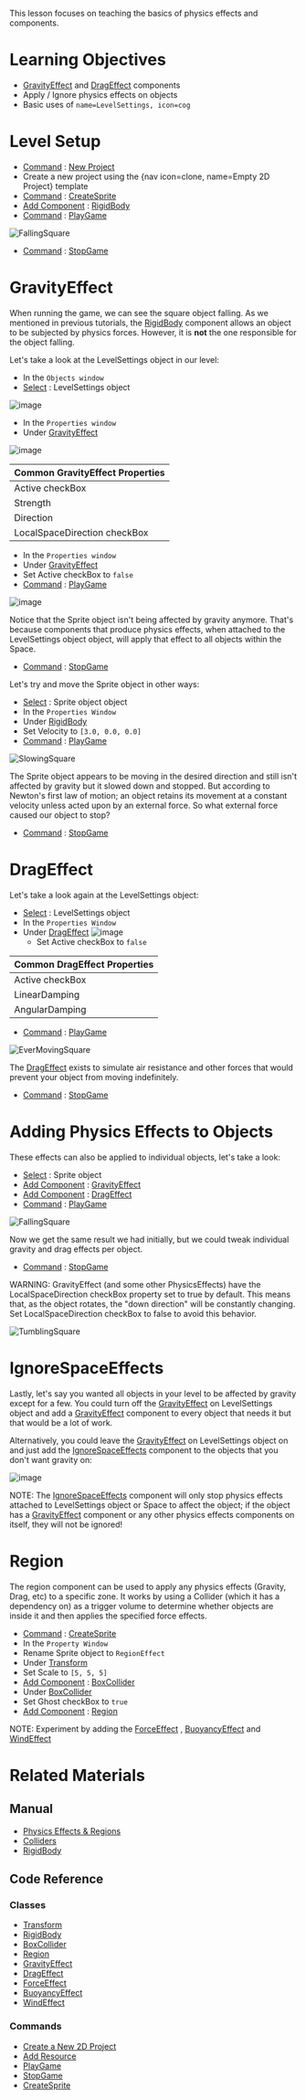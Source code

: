 This lesson focuses on teaching the basics of physics effects and components.

 # Learning Objectives

- [GravityEffect](../../../code_reference/class_reference/gravityeffect.md) and [DragEffect](../../../code_reference/class_reference/drageffect.md) components
- Apply / Ignore physics effects on objects
- Basic uses of `name=LevelSettings, icon=cog`

 # Level Setup
- [ Command](../../zilchmanual/editor/editorcommands/commands.md) : [ New Project](../../../code_reference/command_reference.md#newproject)
 - Create a new project using the {nav icon=clone, name=Empty 2D Project} template
- [ Command](../../zilchmanual/editor/editorcommands/commands.md) : [ CreateSprite](../../../code_reference/command_reference.md#createsprite)
 - [Add Component](../../zilchmanual/editor/addremovecomponent.md) : [RigidBody](../../../code_reference/class_reference/rigidbody.md)
- [ Command](../../zilchmanual/editor/editorcommands/commands.md) : [ PlayGame](../../../code_reference/command_reference.md#playgame)



![FallingSquare](https://raw.githubusercontent.com/ZilchEngine/ZilchFiles/master/doc_files/46396.gif)


- [ Command](../../zilchmanual/editor/editorcommands/commands.md) : [ StopGame](../../../code_reference/command_reference.md#stopgame)

 # GravityEffect

When running the game, we can see the square object falling. As we mentioned in previous tutorials, the [RigidBody](../../../code_reference/class_reference/rigidbody.md) component allows an object to be subjected by physics forces. However, it is **not** the one responsible for the object falling.

Let's take a look at the LevelSettings object in our level:

- In the `Objects window`
 - [Select](../../zilchmanual/editor/editorcommands/selectobject.md) : LevelSettings object



![image](https://raw.githubusercontent.com/ZilchEngine/ZilchFiles/master/doc_files/46967.png)


- In the `Properties window`
 - Under [GravityEffect](../../../code_reference/class_reference/gravityeffect.md)



![image](https://raw.githubusercontent.com/ZilchEngine/ZilchFiles/master/doc_files/46968.png)


| Common GravityEffect Properties |
|------------|
| Active checkBox    | Whether this component applies force or not |
| Strength    | The magnitude of the force applied |
| Direction   | The direction which force is applied (normalized) |
|LocalSpaceDirection checkBox | Whether the specified direction is local (true) or global (false) |

- In the `Properties window`
 - Under [GravityEffect](../../../code_reference/class_reference/gravityeffect.md)
  - Set Active checkBox to `false`
- [ Command](../../zilchmanual/editor/editorcommands/commands.md) : [ PlayGame](../../../code_reference/command_reference.md#playgame)



![image](https://raw.githubusercontent.com/ZilchEngine/ZilchFiles/master/doc_files/46414.png)


Notice that the Sprite object isn't being affected by gravity anymore. That's because components that produce physics effects, when attached to the LevelSettings object object, will apply that effect to all objects within the Space.

- [ Command](../../zilchmanual/editor/editorcommands/commands.md) : [ StopGame](../../../code_reference/command_reference.md#stopgame)

Let's try and move the Sprite object in other ways:

- [Select](../../zilchmanual/editor/editorcommands/selectobject.md) : Sprite object object
- In the `Properties Window`
 - Under [RigidBody](../../../code_reference/class_reference/rigidbody.md)
  - Set Velocity  to `[3.0, 0.0, 0.0]`
- [ Command](../../zilchmanual/editor/editorcommands/commands.md) : [ PlayGame](../../../code_reference/command_reference.md#playgame)



![SlowingSquare](https://raw.githubusercontent.com/ZilchEngine/ZilchFiles/master/doc_files/46429.gif)


The Sprite object appears to be moving in the desired direction and still isn't affected by gravity but it slowed down and stopped. But according to Newton's first law of motion; an object retains its movement at a constant velocity unless acted upon by an external force. So what external force caused our object to stop?

- [ Command](../../zilchmanual/editor/editorcommands/commands.md) : [ StopGame](../../../code_reference/command_reference.md#stopgame)

 # DragEffect 

Let's take a look again at the LevelSettings object:

- [Select](../../zilchmanual/editor/editorcommands/selectobject.md) : LevelSettings object
- In the `Properties Window`
 - Under [DragEffect](../../../code_reference/class_reference/drageffect.md)
   ![image](https://raw.githubusercontent.com/ZilchEngine/ZilchFiles/master/doc_files/46969.png)
   - Set Active checkBox to `false`

| Common DragEffect Properties |
|------------|
| Active checkBox  | Whether this component applies force or not |
| LinearDamping    | The amount of damping applied to the object's velocity |
| AngularDamping    | The amount of damping applied to the object's angular velocity |

- [ Command](../../zilchmanual/editor/editorcommands/commands.md) : [ PlayGame](../../../code_reference/command_reference.md#playgame)



![EverMovingSquare](https://raw.githubusercontent.com/ZilchEngine/ZilchFiles/master/doc_files/46484.gif)


The [DragEffect](../../../code_reference/class_reference/drageffect.md)  exists to simulate air resistance and other forces that would prevent your object from moving indefinitely.

- [ Command](../../zilchmanual/editor/editorcommands/commands.md) : [ StopGame](../../../code_reference/command_reference.md#stopgame)

 # Adding Physics Effects to Objects

These effects can also be applied to individual objects, let's take a look:

- [Select](../../zilchmanual/editor/editorcommands/selectobject.md) : Sprite object
 - [Add Component](../../zilchmanual/editor/addremovecomponent.md) : [GravityEffect](../../../code_reference/class_reference/gravityeffect.md)
 - [Add Component](../../zilchmanual/editor/addremovecomponent.md) : [DragEffect](../../../code_reference/class_reference/drageffect.md)
- [ Command](../../zilchmanual/editor/editorcommands/commands.md) : [ PlayGame](../../../code_reference/command_reference.md#playgame)




![FallingSquare](https://raw.githubusercontent.com/ZilchEngine/ZilchFiles/master/doc_files/46396.gif)


Now we get the same result we had initially, but we could tweak individual gravity and drag effects per object.

- [ Command](../../zilchmanual/editor/editorcommands/commands.md) : [ StopGame](../../../code_reference/command_reference.md#stopgame)

WARNING: GravityEffect (and some other PhysicsEffects) have the LocalSpaceDirection checkBox property set to true by default. This means that, as the object rotates, the "down direction" will be constantly changing. Set LocalSpaceDirection checkBox to false to avoid this behavior.


![TumblingSquare](https://raw.githubusercontent.com/ZilchEngine/ZilchFiles/master/doc_files/46531.gif)


 # IgnoreSpaceEffects

Lastly, let's say you wanted all objects in your level to be affected by gravity except for a few. You could turn off the [GravityEffect](../../../code_reference/class_reference/gravityeffect.md) on LevelSettings object and add a [GravityEffect](../../../code_reference/class_reference/gravityeffect.md) component to every object that needs it but that would be a lot of work.

Alternatively, you could leave the [GravityEffect](../../../code_reference/class_reference/gravityeffect.md) on LevelSettings object on and just add the [IgnoreSpaceEffects](../../../code_reference/class_reference/ignorespaceeffects.md) component to the objects that you don't want gravity on:



![image](https://raw.githubusercontent.com/ZilchEngine/ZilchFiles/master/doc_files/46970.png)


NOTE: The [IgnoreSpaceEffects](../../../code_reference/class_reference/ignorespaceeffects.md) component will only stop physics effects attached to LevelSettings object or Space to affect the object; if the object has a [GravityEffect](../../../code_reference/class_reference/gravityeffect.md) component or any other physics effects components on itself, they will not be ignored!

 #  Region

The region component can be used to apply any physics effects (Gravity, Drag, etc) to  a specific zone. It works by using a Collider (which it has a dependency on) as a trigger volume to determine whether objects are inside it and then applies the specified force effects.

- [Command](../../zilchmanual/editor/editorcommands/commands.md) : [CreateSprite](../../../code_reference/command_reference.md#createsprite)
- In the `Property Window`
 - Rename Sprite object to `RegionEffect`
 - Under [Transform](../../../code_reference/class_reference/transform.md)  
  - Set Scale  to `[5, 5, 5]`
 - [Add Component](../../zilchmanual/editor/addremovecomponent.md) : [BoxCollider](../../../code_reference/class_reference/boxcollider.md)
 - Under [BoxCollider](../../../code_reference/class_reference/boxcollider.md)
  - Set Ghost checkBox to `true`
 - [Add Component](../../zilchmanual/editor/addremovecomponent.md) : [Region](../../../code_reference/class_reference/region.md)


NOTE: Experiment by adding the [ForceEffect](../../../code_reference/class_reference/forceeffect.md) , [BuoyancyEffect](../../../code_reference/class_reference/buoyancyeffect.md) and [WindEffect](../../../code_reference/class_reference/windeffect.md)

 # Related Materials

 ## Manual
- [Physics Effects & Regions](../../zilchmanual/physics/physicseffectsandregions.md)
- [ Colliders ](../../zilchmanual/physics/colliders.md)
- [ RigidBody ](../../zilchmanual/physics/rigidbody.md)

 ## Code Reference
 ### Classes
- [Transform](../../../code_reference/class_reference/transform.md)
- [RigidBody](../../../code_reference/class_reference/rigidbody.md)
- [BoxCollider](../../../code_reference/class_reference/boxcollider.md)
- [Region](../../../code_reference/class_reference/region.md)
- [GravityEffect](../../../code_reference/class_reference/gravityeffect.md)
- [DragEffect](../../../code_reference/class_reference/drageffect.md)
- [ForceEffect](../../../code_reference/class_reference/forceeffect.md)
- [BuoyancyEffect](../../../code_reference/class_reference/buoyancyeffect.md)
- [WindEffect](../../../code_reference/class_reference/windeffect.md)

 ### Commands
- [Create a New 2D Project](../../zilchmanual/editor/editorcommands/launchernewproject.md)
- [ Add Resource](../../zilchmanual/editor/editorcommands/resourceadding.md)
- [ PlayGame](../../../code_reference/command_reference.md#playgame)
- [ StopGame](../../../code_reference/command_reference.md#stopgame)
- [CreateSprite](../../../code_reference/command_reference.md#createsprite) 

 